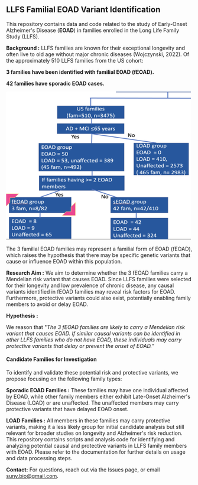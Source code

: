 ## LLFS Familial EOAD Variant Identification 

This repository contains data and code related to the study of Early-Onset Alzheimer's Disease (**EOAD**) in families enrolled in the Long Life Family Study (LLFS).

**Background :**
LLFS families are known for their exceptional longevity and often live to old age without major chronic diseases (Wojczynski, 2022). Of the approximately 510 LLFS families from the US cohort:

**3 families have been identified with familial EOAD (fEOAD).**

**42 families have sporadic EOAD cases.**

<img src="/data/fEOAD_group.png" width="500" height="400" />

The 3 familial EOAD families may represent a familial form of EOAD (fEOAD), which raises the hypothesis that there may be specific genetic variants that cause or influence EOAD within this population.

**Research Aim :**
We aim to determine whether the 3 fEOAD families carry a Mendelian risk variant that causes EOAD. Since LLFS families were selected for their longevity and low prevalence of chronic disease, any causal variants identified in fEOAD families may reveal risk factors for EOAD. Furthermore, protective variants could also exist, potentially enabling family members to avoid or delay EOAD.

**Hypothesis :**

We reason that
"_The 3 fEOAD families are likely to carry a Mendelian risk variant that causes EOAD. If similar causal variants can be identified in other LLFS families who do not have EOAD, these individuals may carry protective variants that delay or prevent the onset of EOAD._"

#### Candidate Families for Investigation
To identify and validate these potential risk and protective variants, we propose focusing on the following family types:

**Sporadic EOAD Families :**
These families may have one individual affected by EOAD, while other family members either exhibit Late-Onset Alzheimer's Disease (LOAD) or are unaffected. The unaffected members may carry protective variants that have delayed EOAD onset.

**LOAD Families :**
All members in these families may carry protective variants, making it a less likely group for initial candidate analysis but still relevant for broader studies on longevity and Alzheimer's risk reduction.
This repository contains scripts and analysis code for identifying and analyzing potential causal and protective variants in LLFS family members with EOAD. Please refer to the documentation for further details on usage and data processing steps.

**Contact:**
For questions, reach out via the Issues page, or email suny.bio@gmail.com.

